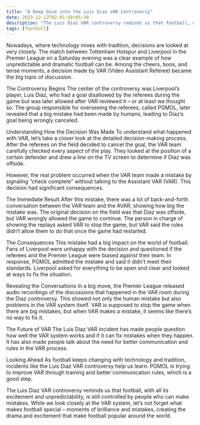 ```yaml
---
title: "A Deep Dive into the Luis Diaz VAR Controversy"
date: 2023-12-12T02:01:58+05:30
description: "The Luis Diaz VAR controversy reminds us that football, with all its excitement and unpredictability, is still controlled by people who can make mistakes."
tags: [football]
---
```


Nowadays, where technology mixes with tradition, decisions are looked at very closely. The match between Tottenham Hotspur and Liverpool in the Premier League on a Saturday evening was a clear example of how unpredictable and dramatic football can be. Among the cheers, boos, and tense moments, a decision made by VAR (Video Assistant Referee) became the big topic of discussion.

The Controversy Begins
The center of the controversy was Liverpool’s player, Luis Diaz, who had a goal disallowed by the referees during the game but was later allowed after VAR reviewed it – or at least we thought so. The group responsible for overseeing the referees, called PGMOL, later revealed that a big mistake had been made by humans, leading to Diaz’s goal being wrongly canceled.

Understanding How the Decision Was Made
To understand what happened with VAR, let’s take a closer look at the detailed decision-making process. After the referees on the field decided to cancel the goal, the VAR team carefully checked every aspect of the play. They looked at the position of a certain defender and drew a line on the TV screen to determine if Diaz was offside.

However, the real problem occurred when the VAR team made a mistake by signaling “check complete” without talking to the Assistant VAR (VAR). This decision had significant consequences.

The Immediate Result
After this mistake, there was a lot of back-and-forth conversation between the VAR team and the AVAR, showing how big the mistake was. The original decision on the field was that Diaz was offside, but VAR wrongly allowed the game to continue. The person in charge of showing the replays asked VAR to stop the game, but VAR said the rules didn’t allow them to do that once the game had restarted.

The Consequences
This mistake had a big impact on the world of football. Fans of Liverpool were unhappy with the decision and questioned if the referees and the Premier League were biased against their team. In response, PGMOL admitted the mistake and said it didn’t meet their standards. Liverpool asked for everything to be open and clear and looked at ways to fix the situation.

Revealing the Conversations
In a big move, the Premier League released audio recordings of the discussions that happened in the VAR room during the Diaz controversy. This showed not only the human mistake but also problems in the VAR system itself. VAR is supposed to stop the game when there are big mistakes, but when VAR makes a mistake, it seems like there’s no way to fix it.

The Future of VAR
The Luis Diaz VAR incident has made people question how well the VAR system works and if it can fix mistakes when they happen. It has also made people talk about the need for better communication and rules in the VAR process.

Looking Ahead
As football keeps changing with technology and tradition, incidents like the Luis Diaz VAR controversy help us learn. PGMOL is trying to improve VAR through training and better communication rules, which is a good step.

The Luis Diaz VAR controversy reminds us that football, with all its excitement and unpredictability, is still controlled by people who can make mistakes. While we look closely at the VAR system, let’s not forget what makes football special – moments of brilliance and mistakes, creating the drama and excitement that make football popular around the world.
